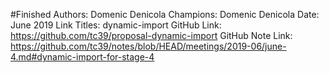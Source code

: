 #Finished
Authors: Domenic Denicola
Champions: Domenic Denicola
Date: June 2019
Link Titles: dynamic-import
GitHub Link: https://github.com/tc39/proposal-dynamic-import
GitHub Note Link: https://github.com/tc39/notes/blob/HEAD/meetings/2019-06/june-4.md#dynamic-import-for-stage-4
